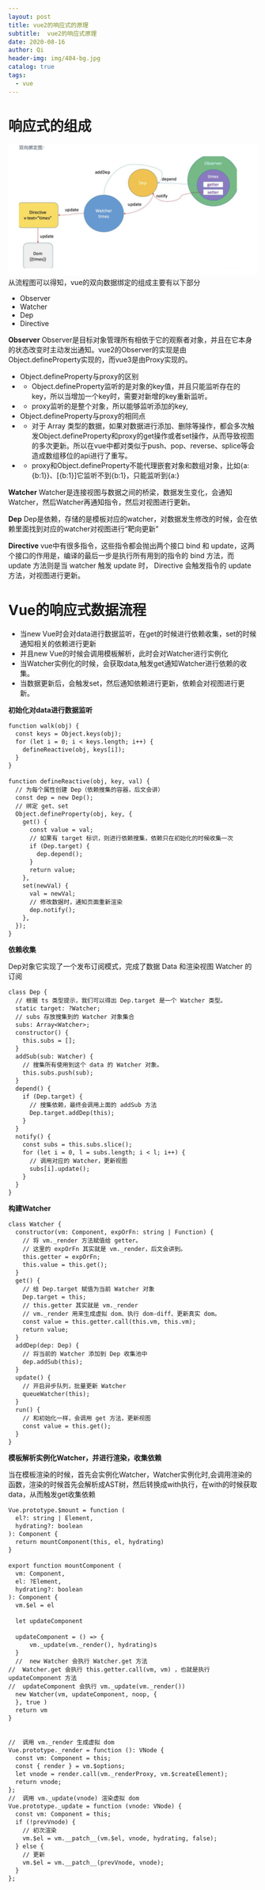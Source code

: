 ```yaml
---
layout: post
title: vue2的响应式的原理
subtitle:  vue2的响应式原理
date: 2020-08-16
author: Qi
header-img: img/404-bg.jpg
catalog: true
tags:
  - vue
---
```


# 响应式的组成

![Image text](/img/11597569973_.pic_hd.jpg)
从流程图可以得知，vue的双向数据绑定的组成主要有以下部分
- Observer
- Watcher
- Dep
- Directive


**Observer**
Observer是目标对象管理所有相依于它的观察者对象，并且在它本身的状态改变时主动发出通知。vue2的Observer的实现是由Object.defineProperty实现的，而vue3是由Proxy实现的。
- Object.defineProperty与proxy的区别
- - Object.defineProperty监听的是对象的key值，并且只能监听存在的key，所以当增加一个key时，需要对新增的key重新监听。
- - proxy监听的是整个对象，所以能够监听添加的key,
- Object.defineProperty与proxy的相同点
- - 对于 Array 类型的数据，如果对数据进行添加、删除等操作，都会多次触发Object.defineProperty和proxy的get操作或者set操作，从而导致视图的多次更新。所以在vue中都对类似于push、pop、reverse、splice等会造成数组移位的api进行了重写。
- - proxy和Object.defineProperty不能代理嵌套对象和数组对象，比如{a:{b:1}}、[{b:1}]它监听不到{b:1}，只能监听到{a:}

**Watcher**
Watcher是连接视图与数据之间的桥梁，数据发生变化，会通知Watcher，然后Watcher再通知指令，然后对视图进行更新。


**Dep**
Dep是依赖，存储的是模板对应的watcher，对数据发生修改的时候，会在依赖里面找到对应的watcher对视图进行“靶向更新”

**Directive**
vue中有很多指令，这些指令都会抛出两个接口 bind 和 update，这两个接口的作用是，编译的最后一步是执行所有用到的指令的 bind 方法，而 update 方法则是当 watcher 触发 update 时， Directive 会触发指令的 update 方法，对视图进行更新。

# Vue的响应式数据流程
- 当new Vue时会对data进行数据监听，在get的时候进行依赖收集，set的时候通知相关的依赖进行更新
- 并且new Vue的时候会调用模板解析，此时会对Watcher进行实例化
- 当Watcher实例化的时候，会获取data,触发get通知Watcher进行依赖的收集。
- 当数据更新后，会触发set，然后通知依赖进行更新，依赖会对视图进行更新。

**初始化对data进行数据监听**

```
function walk(obj) {
  const keys = Object.keys(obj);
  for (let i = 0; i < keys.length; i++) {
    defineReactive(obj, keys[i]);
  }
}

function defineReactive(obj, key, val) {
  // 为每个属性创建 Dep（依赖搜集的容器，后文会讲）
  const dep = new Dep();
  // 绑定 get、set
  Object.defineProperty(obj, key, {
    get() {
      const value = val;
      // 如果有 target 标识，则进行依赖搜集，依赖只在初始化的时候收集一次
      if (Dep.target) {
        dep.depend();
      }
      return value;
    },
    set(newVal) {
      val = newVal;
      // 修改数据时，通知页面重新渲染
      dep.notify();
    },
  });
}

```

**依赖收集**

Dep对象它实现了一个发布订阅模式，完成了数据 Data 和渲染视图 Watcher 的订阅
```
class Dep {
  // 根据 ts 类型提示，我们可以得出 Dep.target 是一个 Watcher 类型。
  static target: ?Watcher;
  // subs 存放搜集到的 Watcher 对象集合
  subs: Array<Watcher>;
  constructor() {
    this.subs = [];
  }
  addSub(sub: Watcher) {
    // 搜集所有使用到这个 data 的 Watcher 对象。
    this.subs.push(sub);
  }
  depend() {
    if (Dep.target) {
      // 搜集依赖，最终会调用上面的 addSub 方法
      Dep.target.addDep(this);
    }
  }
  notify() {
    const subs = this.subs.slice();
    for (let i = 0, l = subs.length; i < l; i++) {
      // 调用对应的 Watcher，更新视图
      subs[i].update();
    }
  }
}
```

**构建Watcher**

```
class Watcher {
  constructor(vm: Component, expOrFn: string | Function) {
    // 将 vm._render 方法赋值给 getter。
    // 这里的 expOrFn 其实就是 vm._render，后文会讲到。
    this.getter = expOrFn;
    this.value = this.get();
  }
  get() {
    // 给 Dep.target 赋值为当前 Watcher 对象
    Dep.target = this;
    // this.getter 其实就是 vm._render
    // vm._render 用来生成虚拟 dom、执行 dom-diff、更新真实 dom。
    const value = this.getter.call(this.vm, this.vm);
    return value;
  }
  addDep(dep: Dep) {
    // 将当前的 Watcher 添加到 Dep 收集池中
    dep.addSub(this);
  }
  update() {
    // 开启异步队列，批量更新 Watcher
    queueWatcher(this);
  }
  run() {
    // 和初始化一样，会调用 get 方法，更新视图
    const value = this.get();
  }
}
```

**模板解析实例化Watcher，并进行渲染，收集依赖**

当在模板渲染的时候，首先会实例化Watcher，Watcher实例化时,会调用渲染的函数，渲染的时候首先会解析成AST树，然后转换成with执行，在with的时候获取data，从而触发get收集依赖
```
Vue.prototype.$mount = function (
  el?: string | Element,
  hydrating?: boolean
): Component {
  return mountComponent(this, el, hydrating)
}

export function mountComponent (
  vm: Component,
  el: ?Element,
  hydrating?: boolean
): Component {
  vm.$el = el

  let updateComponent

  updateComponent = () => {
      vm._update(vm._render(), hydrating)s
  }
  //  new Watcher 会执行 Watcher.get 方法
//  Watcher.get 会执行 this.getter.call(vm, vm) ，也就是执行 updateComponent 方法
//  updateComponent 会执行 vm._update(vm._render())
  new Watcher(vm, updateComponent, noop, {
  }, true )
  return vm
}


//  调用 vm._render 生成虚拟 dom
Vue.prototype._render = function (): VNode {
  const vm: Component = this;
  const { render } = vm.$options;
  let vnode = render.call(vm._renderProxy, vm.$createElement);
  return vnode;
};
//  调用 vm._update(vnode) 渲染虚拟 dom
Vue.prototype._update = function (vnode: VNode) {
  const vm: Component = this;
  if (!prevVnode) {
    // 初次渲染
    vm.$el = vm.__patch__(vm.$el, vnode, hydrating, false);
  } else {
    // 更新
    vm.$el = vm.__patch__(prevVnode, vnode);
  }
};
```